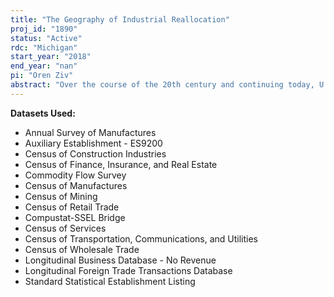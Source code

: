```yaml
---
title: "The Geography of Industrial Reallocation"
proj_id: "1890"
status: "Active"
rdc: "Michigan"
start_year: "2018"
end_year: "nan"
pi: "Oren Ziv"
abstract: "Over the course of the 20th century and continuing today, U.S. regions have experienced massive shifts to the geographic distribution of economic activity. In this research, we will seek to answer the following three questions: (1) How can we better catalogue these changes in the location of economic activity and industrial networks over the past half-century? (2) To what extent have changes in transportation costs, productivity spillovers, production networks, or exposure to international trade contributed to this reallocation and to regional divergence? (3) How have forces specifically internal to the firm contributed to regional reallocation? We will obtain establishment-level employment data and geographic information from the Longitudinal Business Database. Sales data from the Census of Manufactures, in conjunction with Commodity Flows Survey, will be used to produce causally identified industry-year estimates of agglomeration forces. "
---
```


**Datasets Used:**

  - Annual Survey of Manufactures 
  - Auxiliary Establishment - ES9200 
  - Census of Construction Industries 
  - Census of Finance, Insurance, and Real Estate 
  - Commodity Flow Survey 
  - Census of Manufactures 
  - Census of Mining 
  - Census of Retail Trade 
  - Compustat-SSEL Bridge 
  - Census of Services 
  - Census of Transportation, Communications, and Utilities 
  - Census of Wholesale Trade 
  - Longitudinal Business Database - No Revenue 
  - Longitudinal Foreign Trade Transactions Database 
  - Standard Statistical Establishment Listing 

